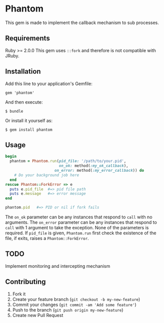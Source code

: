 # Phantom

This gem is made to implement the callback mechanism to sub processes.

## Requirements

Ruby >= 2.0.0
This gem uses `::fork` and therefore is not compatible with JRuby.

## Installation

Add this line to your application's Gemfile:

    gem 'phantom'

And then execute:

    $ bundle

Or install it yourself as:

    $ gem install phantom

## Usage

```ruby
begin
  phantom = Phantom.run(pid_file: '/path/to/your.pid',
                        on_ok: method(:my_ok_callback),
                      on_error: method(:my_error_callback)) do
    # Do your background job here
  end
rescue Phantom::ForkError => e
  puts e.pid_file  #=> pid file path
  puts e.message   #=> error message
end

phantom.pid   #=> PID or nil if fork fails
```

The `on_ok` parameter can be any instances that respond to `call` with no arguments.
The `on_error` parameter can be any instances that respond to `call` with 1 argument to take the exception.
None of the parameters is required.
If `pid_file` is given, `Phantom.run` first check the existence of the file, if exits, raises a `Phantom::ForkError`.

## TODO

Implement monitoring and intercepting mechanism

## Contributing

1. Fork it
2. Create your feature branch (`git checkout -b my-new-feature`)
3. Commit your changes (`git commit -am 'Add some feature'`)
4. Push to the branch (`git push origin my-new-feature`)
5. Create new Pull Request
